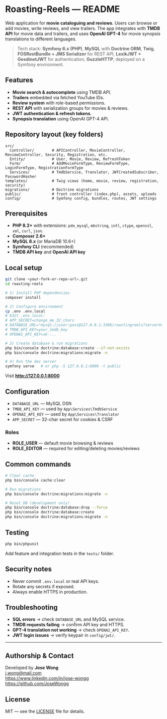 # Roasting-Reels — README

Web application for **movie cataloguing and reviews**. Users can browse or add movies, write reviews, and view trailers. The app integrates with **TMDB API** for movie data and trailers, and uses **OpenAI GPT-4** for movie synopsis translations to different languages.

> Tech stack: **Symfony 6.x (PHP)**, **MySQL** with **Doctrine ORM**, **Twig**, **FOSRestBundle + JMS Serializer** for REST API, **LexikJWT + GesdinetJWT** for authentication, **GuzzleHTTP**, deployed on a Symfony environment.

## Features

- **Movie search & autocomplete** using TMDB API.  
- **Trailers** embedded via fetched YouTube IDs.  
- **Review system** with role-based permissions.  
- **REST API** with serialization groups for movies & reviews.  
- **JWT authentication & refresh tokens**.  
- **Synopsis translation** using OpenAI GPT-4 API.  

## Repository layout (key folders)

```
src/
  Controller/        # APIController, MovieController, ReviewController, Security, Registration, etc.
  Entity/            # User, Movie, Review, RefreshToken
  Form/              # AddMovieFormType, ReviewFormType, LoginFormType, RegistrationFormType
  Services/          # TmdbService, Translator, JWTCreatedSubscriber, PasswordHasher
templates/           # Twig views (home, movie, review, registration, security)
migrations/          # Doctrine migrations
public/              # front controller (index.php), assets, uploads
config/              # Symfony config, bundles, routes, JWT settings
```

## Prerequisites

- **PHP 8.2+** with extensions: `pdo_mysql`, `mbstring`, `intl`, `ctype`, `openssl`, `xml`, `curl`, `json`.  
- **Composer 2.6+**  
- **MySQL 8.x** (or MariaDB 10.6+)  
- **Symfony CLI** (recommended)  
- **TMDB API key** and **OpenAI API key**  

## Local setup

```bash
git clone <your-fork-or-repo-url>.git
cd roasting-reels

# 1) Install PHP dependencies
composer install

# 2) Configure environment
cp .env .env.local
# Edit .env.local:
# APP_SECRET=change_me_32_chars
# DATABASE_URL="mysql://user:pass@127.0.0.1:3306/roastingreels?serverVersion=8.0"
# TMDB_API_KEY=your_tmdb_key
# OPENAI_API_KEY=sk-...

# 3) Create database & run migrations
php bin/console doctrine:database:create --if-not-exists
php bin/console doctrine:migrations:migrate -n

# 4) Run the dev server
symfony serve   # or php -S 127.0.0.1:8000 -t public
```

Visit **http://127.0.0.1:8000**

## Configuration

- `DATABASE_URL` — MySQL DSN  
- `TMDB_API_KEY` — used by `App\Services\TmdbService`  
- `OPENAI_API_KEY` — used by `App\Services\Translator`  
- `APP_SECRET` — 32-char secret for cookies & CSRF  

### Roles

- **ROLE_USER** — default movie browsing & reviews  
- **ROLE_EDITOR** — required for editing/deleting movies/reviews  

## Common commands

```bash
# Clear cache
php bin/console cache:clear

# Run migrations
php bin/console doctrine:migrations:migrate -n

# Reset DB (development only)
php bin/console doctrine:database:drop --force
php bin/console doctrine:database:create
php bin/console doctrine:migrations:migrate -n
```

## Testing

```bash
php bin/phpunit
```

Add feature and integration tests in the `tests/` folder.

## Security notes

- Never commit `.env.local` or real API keys.  
- Rotate any secrets if exposed.  
- Always enable HTTPS in production.  

## Troubleshooting

- **SQL errors** → check `DATABASE_URL` and MySQL service.  
- **TMDB requests failing** → confirm API key and HTTPS.  
- **GPT-4 translation not working** → check `OPENAI_API_KEY`.  
- **JWT login issues** → verify keypair in `config/jwt/`.  

---

## Authorship & Contact
Developed by **Jose Wong**  
j.wong@mail.com  
https://www.linkedin.com/in/jose-wongg  
https://github.com/JoseWongg  

## License
MIT — see the [LICENSE](LICENSE) file for details.
